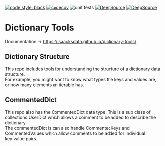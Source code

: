 [![code style: black](https://img.shields.io/badge/code%20style-black-000000.svg)](https://github.com/psf/black)
[![codecov](https://codecov.io/gh/isaacksdata/dictionary-tools/branch/master/graph/badge.svg)](https://codecov.io/gh/isaacksdata/dictionary-tools)
![unit tests](https://github.com/isaacksdata/dictionary-tools/actions/workflows/unit_tests.yml/badge.svg)
[![DeepSource](https://app.deepsource.com/gh/isaacksdata/dictionary-tools.svg/?label=active+issues&show_trend=true&token=VPCHdTjz3W_pzGOGCfPp9Xvs)](https://app.deepsource.com/gh/isaacksdata/dictionary-tools/?ref=repository-badge)
[![DeepSource](https://app.deepsource.com/gh/isaacksdata/dictionary-tools.svg/?label=resolved+issues&show_trend=true&token=VPCHdTjz3W_pzGOGCfPp9Xvs)](https://app.deepsource.com/gh/isaacksdata/dictionary-tools/?ref=repository-badge)

# Dictionary Tools  

Documentation -> https://isaacksdata.github.io/dictionary-tools/

## Dictionary Structure  

This repo includes tools for understanding the structure of a dictionary data structure.   
For example, you might want to know what types the keys and values are, or how many elements an iterable has.   


## CommentedDict  

This repo also has the CommentedDict data type. This is a sub class of collections.UserDict which allows 
a comment to be added to describe the dictionary.   
The commentedDict is can also handle CommentedKeys and CommentedValues which allow comments to be added for 
individual key:value pairs.   